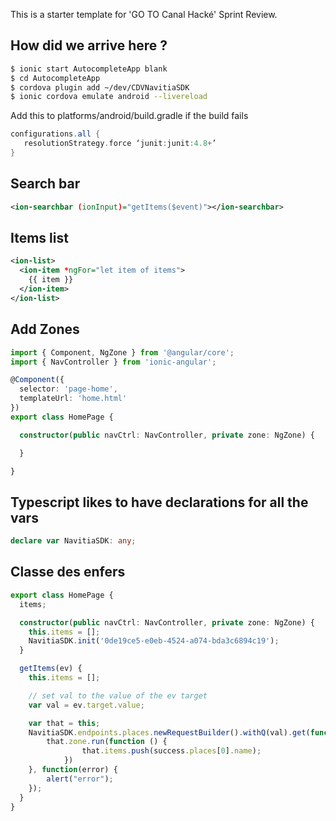 This is a starter template for 'GO TO Canal Hacké' Sprint Review.

## How did we arrive here ?

```bash
$ ionic start AutocompleteApp blank
$ cd AutocompleteApp
$ cordova plugin add ~/dev/CDVNavitiaSDK
$ ionic cordova emulate android --livereload
```

Add this to platforms/android/build.gradle if the build fails
```groovy
configurations.all {
   resolutionStrategy.force ‘junit:junit:4.8+’
}
```

## Search bar
```xml
<ion-searchbar (ionInput)="getItems($event)"></ion-searchbar>
```

## Items list
```xml
<ion-list>
  <ion-item *ngFor="let item of items">
    {{ item }}
  </ion-item>
</ion-list>
```

## Add Zones
```typescript
import { Component, NgZone } from '@angular/core';
import { NavController } from 'ionic-angular';

@Component({
  selector: 'page-home',
  templateUrl: 'home.html'
})
export class HomePage {

  constructor(public navCtrl: NavController, private zone: NgZone) {

  }

}
```

## Typescript likes to have declarations for all the vars
```typescript
declare var NavitiaSDK: any;
```

## Classe des enfers
```typescript
export class HomePage {
  items;

  constructor(public navCtrl: NavController, private zone: NgZone) {
  	this.items = [];
  	NavitiaSDK.init('0de19ce5-e0eb-4524-a074-bda3c6894c19');
  }

  getItems(ev) {
  	this.items = [];

  	// set val to the value of the ev target
	var val = ev.target.value;

	var that = this;
    NavitiaSDK.endpoints.places.newRequestBuilder().withQ(val).get(function(success) {
        that.zone.run(function () {
               	that.items.push(success.places[0].name);
            })
    }, function(error) {
        alert("error");
    });
  }
}
```
